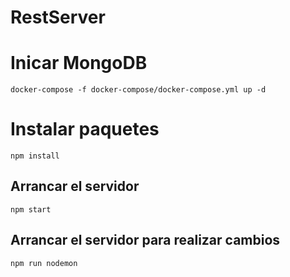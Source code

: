 # RestServer

# Inicar  MongoDB
```
docker-compose -f docker-compose/docker-compose.yml up -d
```


# Instalar paquetes
```
npm install
```
## Arrancar el servidor
```
npm start
```

## Arrancar el servidor para realizar cambios
```
npm run nodemon
```
